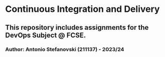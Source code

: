# Continuous Integration and Delivery

## This repository includes assignments for the DevOps Subject @ FCSE.

### Author: Antonio Stefanovski (211137) - 2023/24
